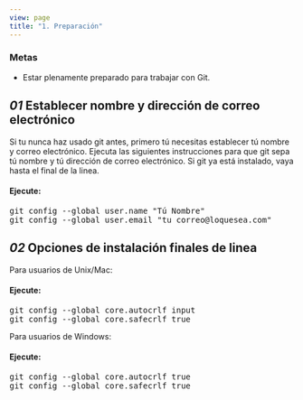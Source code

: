 ```yaml
---
view: page
title: "1. Preparación"
---
```


<h3>Metas</h3>

<ul><li>Estar plenamente preparado para trabajar con Git.</li></ul>

<h2><em>01</em> Establecer nombre y dirección de correo electrónico</h2>

<p>Si tu nunca haz usado git antes, primero tú necesitas establecer tú nombre y correo electrónico. Ejecuta las siguientes instrucciones para que git sepa tú nombre y tú dirección de correo electrónico. Si git ya está instalado, vaya hasta el final de la linea.</p>

<h4 class="h4-pre">Ejecute:</h4>

<pre class="instructions">git config --global user.name "Tú Nombre"
git config --global user.email "tu_correo@loquesea.com"</pre>

<h2><em>02</em> Opciones de instalación finales de linea</h2>

<p>Para usuarios de Unix/Mac:</p>

<h4 class="h4-pre">Ejecute:</h4>

<pre class="instructions">git config --global core.autocrlf input
git config --global core.safecrlf true</pre>

<p>Para usuarios de Windows:</p>

<h4 class="h4-pre">Ejecute:</h4>

<pre class="instructions">git config --global core.autocrlf true
git config --global core.safecrlf true</pre>
